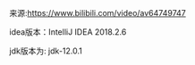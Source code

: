 来源:https://www.bilibili.com/video/av64749747


idea版本：IntelliJ IDEA 2018.2.6

jdk版本为:   jdk-12.0.1

